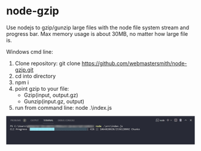 # node-gzip

Use nodejs to gzip/gunzip large files with the node file system stream and progress bar.
Max memory usage is about 30MB, no matter how large file is.

Windows cmd line:
1. Clone repository: git clone https://github.com/webmastersmith/node-gzip.git
2. cd into directory
3. npm i
4. point gzip to your file:
   * Gzip(input, output.gz)
   * Gunzip(input.gz, output)
5. run from command line: node .\index.js

![command line progress bar image](src/images/cli.png)
